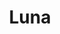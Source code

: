 ---
title: "Luna"
url: /ciudad-autonoma-de-buenos-aires/luna-avenida-directorio/
shop: supermercado
---